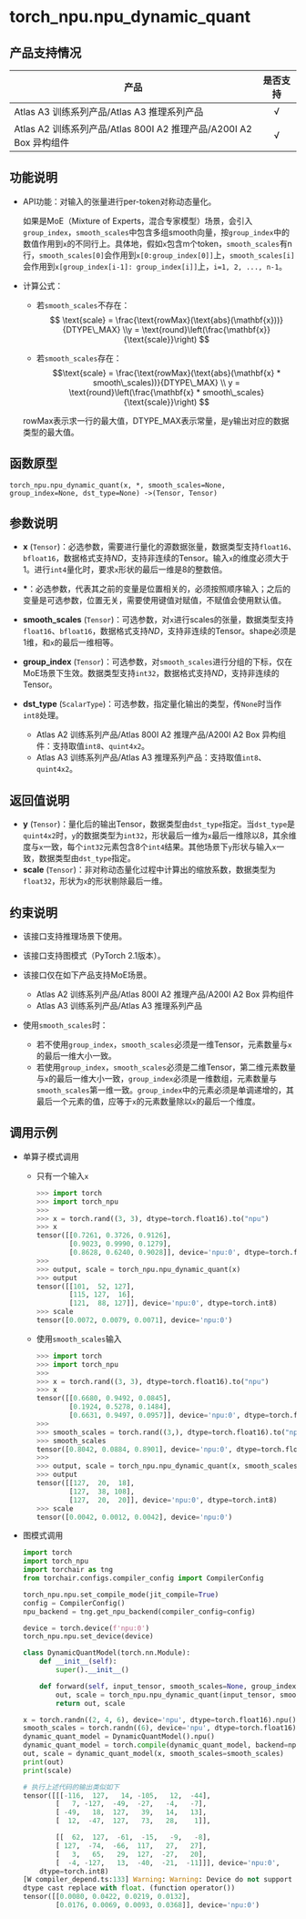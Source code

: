 # torch_npu.npu_dynamic_quant

## 产品支持情况

| 产品                                                         | 是否支持 |
| ------------------------------------------------------------ | :------: |
|<term>Atlas A3 训练系列产品/Atlas A3 推理系列产品</term>            |    √     |
|<term>Atlas A2 训练系列产品/Atlas 800I A2 推理产品/A200I A2 Box 异构组件</term>  | √   |

## 功能说明

- API功能：对输入的张量进行per-token对称动态量化。

    如果是MoE（Mixture of Experts，混合专家模型）场景，会引入`group_index`，`smooth_scales`中包含多组smooth向量，按`group_index`中的数值作用到`x`的不同行上。具体地，假如`x`包含m个token，`smooth_scales`有n行，`smooth_scales[0]`会作用到`x[0:group_index[0]]`上，`smooth_scales[i]`会作用到`x[group_index[i-1]: group_index[i]]`上，`i=1, 2, ..., n-1`。

- 计算公式：
    - 若`smooth_scales`不存在：
    $$
    \text{scale} = \frac{\text{rowMax}(\text{abs}(\mathbf{x}))}{DTYPE\_MAX} \\y = \text{round}\left(\frac{\mathbf{x}}{\text{scale}}\right)
    $$

    - 若`smooth_scales`存在：
    $$\text{scale} = \frac{\text{rowMax}(\text{abs}(\mathbf{x} * smooth\_scales))}{DTYPE\_MAX}  \\
    y = \text{round}\left(\frac{\mathbf{x} * smooth\_scales}{\text{scale}}\right)
    $$

    rowMax表示求一行的最大值，DTYPE_MAX表示常量，是y输出对应的数据类型的最大值。

## 函数原型

```
torch_npu.npu_dynamic_quant(x, *, smooth_scales=None, group_index=None, dst_type=None) ->(Tensor, Tensor)
```

## 参数说明

- **x** (`Tensor`)：必选参数，需要进行量化的源数据张量，数据类型支持`float16`、`bfloat16`，数据格式支持$ND$，支持非连续的Tensor。输入`x`的维度必须大于1。进行`int4`量化时，要求`x`形状的最后一维是8的整数倍。
- <strong>*</strong>：必选参数，代表其之前的变量是位置相关的，必须按照顺序输入；之后的变量是可选参数，位置无关，需要使用键值对赋值，不赋值会使用默认值。
- **smooth_scales** (`Tensor`)：可选参数，对`x`进行scales的张量，数据类型支持`float16`、`bfloat16`，数据格式支持$ND$，支持非连续的Tensor。shape必须是1维，和`x`的最后一维相等。
- **group_index** (`Tensor`)：可选参数，对`smooth_scales`进行分组的下标，仅在MoE场景下生效。数据类型支持`int32`，数据格式支持$ND$，支持非连续的Tensor。

- **dst_type** (`ScalarType`)：可选参数，指定量化输出的类型，传`None`时当作`int8`处理。
    - <term>Atlas A2 训练系列产品/Atlas 800I A2 推理产品/A200I A2 Box 异构组件</term>：支持取值`int8`、`quint4x2`。
    - <term>Atlas A3 训练系列产品/Atlas A3 推理系列产品</term>：支持取值`int8`、`quint4x2`。

## 返回值说明

- **y** (`Tensor`)：量化后的输出Tensor，数据类型由`dst_type`指定。当`dst_type`是`quint4x2`时，`y`的数据类型为`int32`，形状最后一维为`x`最后一维除以8，其余维度与`x`一致，每个`int32`元素包含8个`int4`结果。其他场景下`y`形状与输入`x`一致，数据类型由`dst_type`指定。
- **scale** (`Tensor`)：非对称动态量化过程中计算出的缩放系数，数据类型为`float32`，形状为`x`的形状剔除最后一维。

## 约束说明

- 该接口支持推理场景下使用。
- 该接口支持图模式（PyTorch 2.1版本）。
- 该接口仅在如下产品支持MoE场景。
    - <term>Atlas A2 训练系列产品/Atlas 800I A2 推理产品/A200I A2 Box 异构组件</term> 
    - <term>Atlas A3 训练系列产品/Atlas A3 推理系列产品</term>

- 使用`smooth_scales`时：
    - 若不使用`group_index`，`smooth_scales`必须是一维Tensor，元素数量与`x`的最后一维大小一致。
    - 若使用`group_index`，`smooth_scales`必须是二维Tensor，第二维元素数量与`x`的最后一维大小一致，`group_index`必须是一维数组，元素数量与`smooth_scales`第一维一致。`group_index`中的元素必须是单调递增的，其最后一个元素的值，应等于`x`的元素数量除以`x`的最后一个维度。

## 调用示例

- 单算子模式调用
    - 只有一个输入`x`

        ```python
        >>> import torch
        >>> import torch_npu
        >>>
        >>> x = torch.rand((3, 3), dtype=torch.float16).to("npu")
        >>> x
        tensor([[0.7261, 0.3726, 0.9126],
                [0.9023, 0.9990, 0.1279],
                [0.8628, 0.6240, 0.9028]], device='npu:0', dtype=torch.float16)
        >>>
        >>> output, scale = torch_npu.npu_dynamic_quant(x)
        >>> output
        tensor([[101,  52, 127],
                [115, 127,  16],
                [121,  88, 127]], device='npu:0', dtype=torch.int8)
        >>> scale
        tensor([0.0072, 0.0079, 0.0071], device='npu:0')
        ```

    - 使用`smooth_scales`输入

        ```python
        >>> import torch
        >>> import torch_npu
        >>>
        >>> x = torch.rand((3, 3), dtype=torch.float16).to("npu")
        >>> x
        tensor([[0.6680, 0.9492, 0.0845],
                [0.1924, 0.5278, 0.1484],
                [0.6631, 0.9497, 0.0957]], device='npu:0', dtype=torch.float16)
        >>>
        >>> smooth_scales = torch.rand((3,), dtype=torch.float16).to("npu")
        >>> smooth_scales
        tensor([0.8042, 0.0884, 0.8901], device='npu:0', dtype=torch.float16)
        >>>
        >>> output, scale = torch_npu.npu_dynamic_quant(x, smooth_scales=smooth_scales)
        >>> output
        tensor([[127,  20,  18],
                [127,  38, 108],
                [127,  20,  20]], device='npu:0', dtype=torch.int8)
        >>> scale
        tensor([0.0042, 0.0012, 0.0042], device='npu:0')
        ```

- 图模式调用

    ```python
    import torch
    import torch_npu
    import torchair as tng
    from torchair.configs.compiler_config import CompilerConfig

    torch_npu.npu.set_compile_mode(jit_compile=True)
    config = CompilerConfig()
    npu_backend = tng.get_npu_backend(compiler_config=config)

    device = torch.device(f'npu:0')
    torch_npu.npu.set_device(device)
    
    class DynamicQuantModel(torch.nn.Module):
        def __init__(self):
            super().__init__()
    
        def forward(self, input_tensor, smooth_scales=None, group_index=None, dst_type=None):
            out, scale = torch_npu.npu_dynamic_quant(input_tensor, smooth_scales=smooth_scales, group_index=group_index,dst_type=dst_type)
            return out, scale

    x = torch.randn((2, 4, 6), device='npu', dtype=torch.float16).npu()
    smooth_scales = torch.randn((6), device='npu', dtype=torch.float16).npu()
    dynamic_quant_model = DynamicQuantModel().npu()
    dynamic_quant_model = torch.compile(dynamic_quant_model, backend=npu_backend, dynamic=True)
    out, scale = dynamic_quant_model(x, smooth_scales=smooth_scales)
    print(out)
    print(scale)
    
    # 执行上述代码的输出类似如下
    tensor([[[-116,  127,   14, -105,   12,  -44],
            [   7, -127,  -49,  -27,   -4,   -7],
            [ -49,   18,  127,   39,   14,   13],
            [  12,  -47,  127,   73,   28,    1]],
    
            [[  62,  127,  -61,  -15,   -9,   -8],
            [ 127,  -74,  -66,  117,   27,   27],
            [   3,   65,   29,  127,  -27,   20],
            [  -4, -127,   13,  -40,  -21,  -11]]], device='npu:0',
        dtype=torch.int8)
    [W compiler_depend.ts:133] Warning: Warning: Device do not support double dtype now,
    dtype cast replace with float. (function operator())
    tensor([[0.0080, 0.0422, 0.0219, 0.0132],
            [0.0176, 0.0069, 0.0093, 0.0368]], device='npu:0')
    ```

